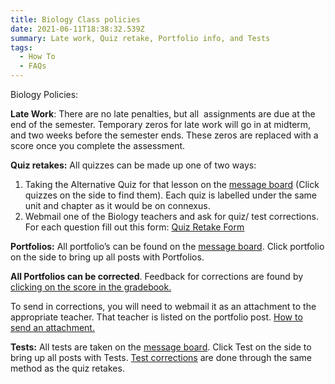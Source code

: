 ```yaml
---
title: Biology Class policies
date: 2021-06-11T18:38:32.539Z
summary: Late work, Quiz retake, Portfolio info, and Tests
tags:
  - How To
  - FAQs
---
```

Biology Policies:

**Late Work**: There are no late penalties, but all  assignments are due at the end of the semester. Temporary zeros for late work will go in at midterm, and two weeks before the semester ends. These zeros are replaced with a score once you complete the assessment. 



**Quiz retakes:** All quizzes can be made up one of two ways:

1. Taking the Alternative Quiz for that lesson on the [message board](https://mnca-biology-message-board.netlify.app/#) (Click quizzes on the side to find them). Each quiz is labelled under the same unit and chapter as it would be on connexus.
2. Webmail one of the Biology teachers and ask for quiz/ test corrections. For each question fill out this form: [Quiz Retake Form](https://mnca-biology-message-board.netlify.app/posts/how-to-do-quiztest-corrections/)



**Portfolios:** All portfolio’s can be found on the [message board](https://mnca-biology-message-board.netlify.app/#). Click portfolio on the side to bring up all posts with Portfolios. 

**All Portfolios can be corrected**. Feedback for corrections are found by [clicking on the score in the gradebook.](https://mnca-biology-message-board.netlify.app/posts/how-to-see-feedback/)

To send in corrections, you will need to webmail it as an attachment to the appropriate teacher. That teacher is listed on the portfolio post. [How to send an attachment.](https://mnca-biology-message-board.netlify.app/posts/how-to-send-a-webmail-with-an-attachment/)



**Tests:** All tests are taken on the [message board](https://mnca-biology-message-board.netlify.app/#). Click Test on the side to bring up all posts with Tests. [Test corrections](https://mnca-biology-message-board.netlify.app/posts/how-to-do-quiztest-corrections/) are done through the same method as the quiz retakes.